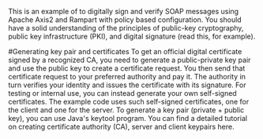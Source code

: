 This is an example of to digitally sign and verify SOAP messages using Apache Axis2 and Rampart with policy based configuration. 
You should have a solid understanding of the principles of public-key cryptography, public key infrastructure (PKI), and digital signature (read this, for example). 

#Generating key pair and certificates
To get an official digital certificate signed by a recognized CA, you need to generate a public-private key pair and use the public key to create a certificate request. You then send that certificate request to your preferred authority and pay it. The authority in turn verifies your identity and issues the certificate with its signature.
For testing or internal use, you can instead generate your own self-signed certificates. The example code uses such self-signed certificates, one for the client and one for the server. To generate a key pair (private + public key),  you can use Java's keytool program. You can find a detailed tutorial on creating certificate authority (CA), server and client keypairs here.
